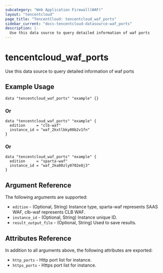 ```yaml
---
subcategory: "Web Application Firewall(WAF)"
layout: "tencentcloud"
page_title: "TencentCloud: tencentcloud_waf_ports"
sidebar_current: "docs-tencentcloud-datasource-waf_ports"
description: |-
  Use this data source to query detailed information of waf ports
---
```


# tencentcloud_waf_ports

Use this data source to query detailed information of waf ports

## Example Usage

```hcl
data "tencentcloud_waf_ports" "example" {}
```

### Or

```hcl
data "tencentcloud_waf_ports" "example" {
  edition     = "clb-waf"
  instance_id = "waf_2kxtlbky00b2v1fn"
}
```

### Or

```hcl
data "tencentcloud_waf_ports" "example" {
  edition     = "sparta-waf"
  instance_id = "waf_2ka80zly0702e8j3"
}
```

## Argument Reference

The following arguments are supported:

* `edition` - (Optional, String) Instance type, sparta-waf represents SAAS WAF, clb-waf represents CLB WAF.
* `instance_id` - (Optional, String) Instance unique ID.
* `result_output_file` - (Optional, String) Used to save results.

## Attributes Reference

In addition to all arguments above, the following attributes are exported:

* `http_ports` - Http port list for instance.
* `https_ports` - Https port list for instance.



